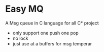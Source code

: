 # Easy MQ #

A Msg queue in C language for all C\* project 

 - only support one push one pop
 - no lock
 - just use at a buffers for msg temperar


